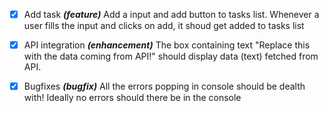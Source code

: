 - [x] Add task **_(feature)_**
      Add a input and add button to tasks list. Whenever a user fills the input and clicks on add, it shoud get added to tasks list

- [x] API integration **_(enhancement)_**
      The box containing text "Replace this with the data coming from API!" should display data (text) fetched from API.

- [x] Bugfixes **_(bugfix)_**
      All the errors popping in console should be dealth with! Ideally no errors should there be in the console
